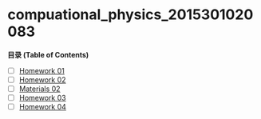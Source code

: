 # compuational_physics_2015301020083
**目录 (Table of Contents)**
- [ ] [Homework 01](https://github.com/kammmmmi/compuational_physics_2015301020083/blob/master/name.py "Homework 01")
- [ ] [Homework 02](https://github.com/kammmmmi/compuational_physics_2015301020083/blob/master/Homework%2002.md "Homework 02")
- [ ] [Materials 02](https://github.com/kammmmmi/compuational_physics_2015301020083/edit/master/README.md "Materials 02")
- [ ] [Homework 03](https://github.com/kammmmmi/compuational_physics_2015301020083/edit/master/README.md "Homework 03")
- [ ] [Homework 04](https://github.com/kammmmmi/compuational_physics_2015301020083/edit/master/README.md "Homework 04")
